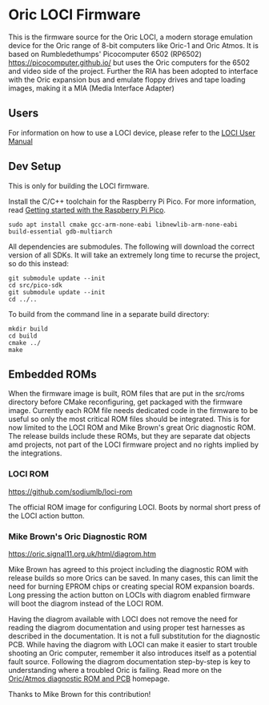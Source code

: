 # Oric LOCI Firmware

This is the firmware source for the Oric LOCI, a modern storage emulation device for the Oric range of 8-bit computers like Oric-1 and Oric Atmos. It is based on Rumbledethumps' Picocomputer 6502 (RP6502) https://picocomputer.github.io/ but uses the Oric computers for the 6502 and video side of the project. Further the RIA has been adopted to interface with the Oric expansion bus and emulate floppy drives and tape loading images, making it a MIA (Media Interface Adapter)

## Users
For information on how to use a LOCI device, please refer to the [LOCI User Manual](https://github.com/sodiumlb/loci-hardware/wiki/LOCI-User-Manual)

## Dev Setup

This is only for building the LOCI firmware.

Install the C/C++ toolchain for the Raspberry Pi Pico. For more information, read [Getting started with the Raspberry Pi Pico](https://rptl.io/pico-get-started).
```
sudo apt install cmake gcc-arm-none-eabi libnewlib-arm-none-eabi build-essential gdb-multiarch
```

All dependencies are submodules. The following will download the correct version of all SDKs. It will take an extremely long time to recurse the project, so do this instead:
```
git submodule update --init
cd src/pico-sdk
git submodule update --init
cd ../..
```

To build from the command line in a separate build directory:
```
mkdir build
cd build
cmake ../
make
```

## Embedded ROMs
When the firmware image is built, ROM files that are put in the src/roms directory before CMake reconfiguring, get packaged with the firmware image. Currently each ROM file needs dedicated code in the firmware to be useful so only the most critical ROM files should be integrated. This is for now limited to the LOCI ROM and Mike Brown's great Oric diagnostic ROM. The release builds include these ROMs, but they are separate dat objects amd projects, not part of the LOCI firmware project and no rights implied by the integrations.

### LOCI ROM 
https://github.com/sodiumlb/loci-rom

The official ROM image for configuring LOCI. Boots by normal short press of the LOCI action button.

### Mike Brown's Oric Diagnostic ROM
https://oric.signal11.org.uk/html/diagrom.htm

Mike Brown has agreed to this project including the diagnostic ROM with release builds so more Orics can be saved. In many cases, this can limit the need for burning  EPROM chips or creating special ROM expansion boards. Long pressing the action button on LOCIs with diagrom enabled firmware will boot the diagrom instead of the LOCI ROM.

Having the diagrom available with LOCI does not remove the need for reading the diagrom documentation and using proper test harnesses as described in the documentation. It is not a full substitution for the diagnostic PCB. While having the diagrom with LOCI can make it easier to start trouble shooting an Oric computer, remember it also introduces itself as a potential fault source. Following the diagrom documentation step-by-step is key to understanding where a troubled Oric is failing. Read more on the [Oric/Atmos diagnostic ROM and PCB](https://oric.signal11.org.uk/html/diagrom.htm) homepage.

Thanks to Mike Brown for this contribution!
